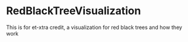 # RedBlackTreeVisualization
This is for et-xtra credit, a visualization for red black trees and how they work
